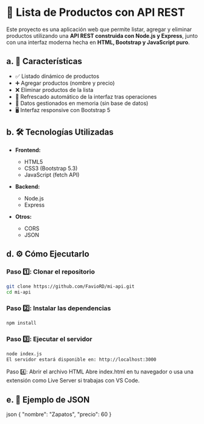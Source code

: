 # 🛒 Lista de Productos con API REST

Este proyecto es una aplicación web que permite listar, agregar y eliminar productos utilizando una **API REST construida con Node.js y Express**, junto con una interfaz moderna hecha en **HTML, Bootstrap y JavaScript puro**.

## a. 🚀 Características

- ✅ Listado dinámico de productos  
- ➕ Agregar productos (nombre y precio)  
- ❌ Eliminar productos de la lista  
- 🔁 Refrescado automático de la interfaz tras operaciones  
- 🧠 Datos gestionados en memoria (sin base de datos)  
- 🖥️ Interfaz responsive con Bootstrap 5  

## b. 🛠️ Tecnologías Utilizadas

- **Frontend:**  
  - HTML5  
  - CSS3 (Bootstrap 5.3)  
  - JavaScript (fetch API)  

- **Backend:**  
  - Node.js  
  - Express  

- **Otros:**  
  - CORS  
  - JSON  


## d. ⚙️ Cómo Ejecutarlo

### Paso 1️⃣: Clonar el repositorio

```bash
git clone https://github.com/FavioRD/mi-api.git
cd mi-api
```

### Paso 2️⃣: Instalar las dependencias
```bash
npm install
```
### Paso 3️⃣: Ejecutar el servidor
```bash
node index.js
El servidor estará disponible en: http://localhost:3000
 ```

Paso 4️⃣: Abrir el archivo HTML
Abre index.html en tu navegador o usa una extensión como Live Server si trabajas con VS Code.

## e. 🧪 Ejemplo de JSON

json
{
  "nombre": "Zapatos",
  "precio": 60
}
